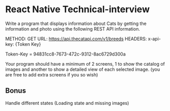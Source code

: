 # React Native Technical-interview
Write a program that displays information about Cats by getting the information and photo using the following REST API information.

METHOD: GET URL: https://api.thecatapi.com/v1/breeds HEADERS: x-api-key: {Token Key}

Token-Key = 94831cc8-7673-472c-9312-8ac6729d300a

Your program should have a minimum of 2 screens, 1 to show the catalog of images and another to show a detailed view of each selected image. (you are free to add extra screens if you so wish)

## Bonus
Handle different states (Loading state and missing images)
